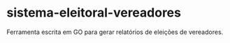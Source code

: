 # sistema-eleitoral-vereadores
Ferramenta escrita em GO para gerar relatórios de eleições de vereadores.
